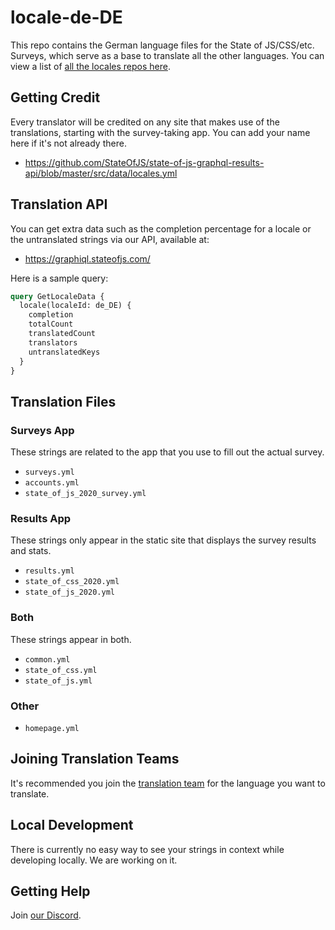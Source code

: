 # locale-de-DE

This repo contains the German language files for the State of JS/CSS/etc. Surveys, which serve as a base to translate all the other languages. You can view a list of [all the locales repos here](https://github.com/StateOfJS/?q=locale-&type=&language=&sort=).

## Getting Credit

Every translator will be credited on any site that makes use of the translations, starting with the survey-taking app. You can add your name here if it's not already there.

- https://github.com/StateOfJS/state-of-js-graphql-results-api/blob/master/src/data/locales.yml

## Translation API

You can get extra data such as the completion percentage for a locale or the untranslated strings via our API, available at:

- https://graphiql.stateofjs.com/

Here is a sample query:

```graphql
query GetLocaleData {
  locale(localeId: de_DE) {
    completion
    totalCount
    translatedCount
    translators
    untranslatedKeys
  }
}
```

## Translation Files

### Surveys App

These strings are related to the app that you use to fill out the actual survey.

- `surveys.yml`
- `accounts.yml`
- `state_of_js_2020_survey.yml`

### Results App

These strings only appear in the static site that displays the survey results and stats.

- `results.yml`
- `state_of_css_2020.yml`
- `state_of_js_2020.yml`

### Both

These strings appear in both.

- `common.yml`
- `state_of_css.yml`
- `state_of_js.yml`

### Other

- `homepage.yml`

## Joining Translation Teams

It's recommended you join the [translation team](https://github.com/orgs/StateOfJS/teams/translators/teams) for the language you want to translate.

## Local Development

There is currently no easy way to see your strings in context while developing locally. We are working on it.

## Getting Help

Join [our Discord](https://discord.gg/zRDb35jfrt).
